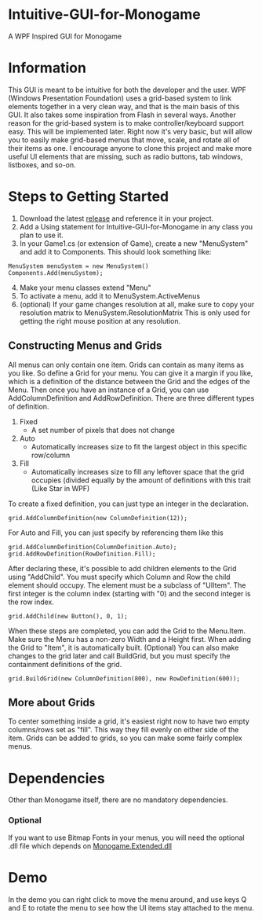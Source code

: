 # Intuitive-GUI-for-Monogame
A WPF Inspired GUI for Monogame

# Information
This GUI is meant to be intuitive for both the developer and the user. WPF (Windows Presentation Foundation) uses a grid-based system to link elements together in a very clean way, and that is the main basis of this GUI. It also takes some inspiration from Flash in several ways. 
Another reason for the grid-based system is to make controller/keyboard support easy. This will be implemented later. 
Right now it's very basic, but will allow you to easily make grid-based menus that move, scale, and rotate all of their items as one. I encourage anyone to clone this project and make more useful UI elements that are missing, such as radio buttons, tab windows, listboxes, and so-on. 

# Steps to Getting Started
1. Download the latest [release](https://github.com/Raflos10/Intuitive-GUI-for-Monogame/releases) and reference it in your project.
2. Add a Using statement for Intuitive-GUI-for-Monogame in any class you plan to use it. 
3. In your Game1.cs (or extension of Game), create a new "MenuSystem" and add it to Components. 
This should look something like:
```
MenuSystem menuSystem = new MenuSystem()
Components.Add(menuSystem);
```
4. Make your menu classes extend "Menu"
5. To activate a menu, add it to MenuSystem.ActiveMenus
6. (optional) If your game changes resolution at all, make sure to copy your resolution matrix to MenuSystem.ResolutionMatrix
This is only used for getting the right mouse position at any resolution. 

## Constructing Menus and Grids

All menus can only contain one item. Grids can contain as many items as you like. So define a Grid for your menu. You can give it a margin if you like, which is a definition of the distance between the Grid and the edges of the Menu. 
Then once you have an instance of a Grid, you can use AddColumnDefinition and AddRowDefinition. There are three different types of definition. 
1. Fixed
   - A set number of pixels that does not change
2. Auto
   - Automatically increases size to fit the largest object in this specific row/column
3. Fill
   - Automatically increases size to fill any leftover space that the grid occupies (divided equally by the amount of definitions with this trait (Like Star in WPF)

To create a fixed definition, you can just type an integer in the declaration. 
```
grid.AddColumnDefinition(new ColumnDefinition(12));
```
For Auto and Fill, you can just specify by referencing them like this
```
grid.AddColumnDefinition(ColumnDefinition.Auto);
grid.AddRowDefinition(RowDefinition.Fill);
```
After declaring these, it's possible to add children elements to the Grid using "AddChild". You must specify which Column and Row the child element should occupy. The element must be a subclass of "UIItem". The first integer is the column index (starting with "0) and the second integer is the row index.
```
grid.AddChild(new Button(), 0, 1);
```
When these steps are completed, you can add the Grid to the Menu.Item. Make sure the Menu has a non-zero Width and a Height first. When adding the Grid to "Item", it is automatically built. 
(Optional) You can also make changes to the grid later and call BuildGrid, but you must specify the containment definitions of the grid. 
```
grid.BuildGrid(new ColumnDefinition(800), new RowDefinition(600));
```

## More about Grids
To center something inside a grid, it's easiest right now to have two empty columns/rows set as "fill". This way they fill evenly on either side of the item. 
Grids can be added to grids, so you can make some fairly complex menus. 

# Dependencies
Other than Monogame itself, there are no mandatory dependencies. 
### Optional
If you want to use Bitmap Fonts in your menus, you will need the optional .dll file which depends on [Monogame.Extended.dll](https://github.com/craftworkgames/MonoGame.Extended)

# Demo
In the demo you can right click to move the menu around, and use keys Q and E to rotate the menu to see how the UI items stay attached to the menu.
